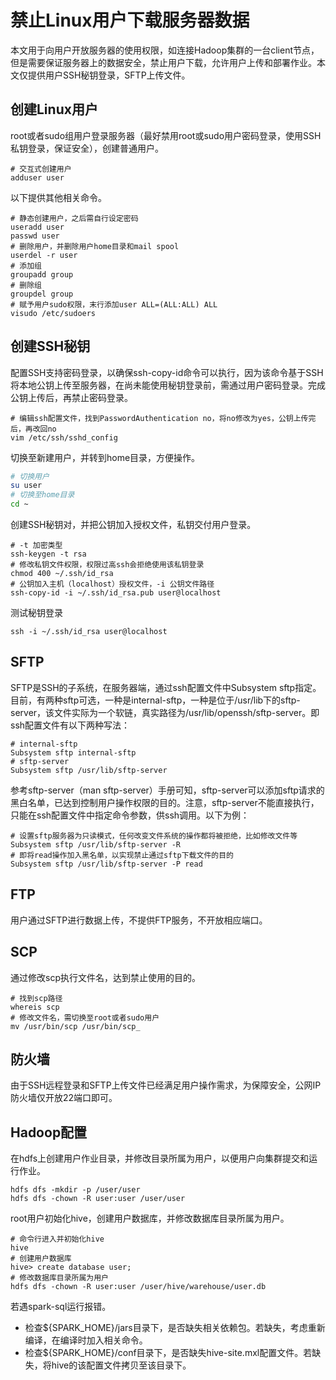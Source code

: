 # 禁止Linux用户下载服务器数据

本文用于向用户开放服务器的使用权限，如连接Hadoop集群的一台client节点，但是需要保证服务器上的数据安全，禁止用户下载，允许用户上传和部署作业。本文仅提供用户SSH秘钥登录，SFTP上传文件。

## 创建Linux用户

root或者sudo组用户登录服务器（最好禁用root或sudo用户密码登录，使用SSH私钥登录，保证安全），创建普通用户。

```shell
# 交互式创建用户
adduser user
```

以下提供其他相关命令。

```shell
# 静态创建用户，之后需自行设定密码
useradd user
passwd user
# 删除用户，并删除用户home目录和mail spool
userdel -r user
# 添加组
groupadd group
# 删除组
groupdel group
# 赋予用户sudo权限，末行添加user ALL=(ALL:ALL) ALL
visudo /etc/sudoers
```

## 创建SSH秘钥

配置SSH支持密码登录，以确保ssh-copy-id命令可以执行，因为该命令基于SSH将本地公钥上传至服务器，在尚未能使用秘钥登录前，需通过用户密码登录。完成公钥上传后，再禁止密码登录。

```shell
# 编辑ssh配置文件，找到PasswordAuthentication no，将no修改为yes，公钥上传完后，再改回no
vim /etc/ssh/sshd_config
```

切换至新建用户，并转到home目录，方便操作。

```bash
# 切换用户
su user
# 切换至home目录
cd ~
```

创建SSH秘钥对，并把公钥加入授权文件，私钥交付用户登录。

```shell
# -t 加密类型
ssh-keygen -t rsa
# 修改私钥文件权限，权限过高ssh会拒绝使用该私钥登录
chmod 400 ~/.ssh/id_rsa
# 公钥加入主机（localhost）授权文件，-i 公钥文件路径
ssh-copy-id -i ~/.ssh/id_rsa.pub user@localhost
```

测试秘钥登录

```shell
ssh -i ~/.ssh/id_rsa user@localhost
```

## SFTP

SFTP是SSH的子系统，在服务器端，通过ssh配置文件中Subsystem sftp指定。目前，有两种sftp可选，一种是internal-sftp，一种是位于/usr/lib下的sftp-server，该文件实际为一个软链，真实路径为/usr/lib/openssh/sftp-server。即ssh配置文件有以下两种写法：

```
# internal-sftp
Subsystem sftp internal-sftp
# sftp-server
Subsystem sftp /usr/lib/sftp-server
```

参考sftp-server（man sftp-server）手册可知，sftp-server可以添加sftp请求的黑白名单，已达到控制用户操作权限的目的。注意，sftp-server不能直接执行，只能在ssh配置文件中指定命令参数，供ssh调用。以下为例：

```
# 设置sftp服务器为只读模式，任何改变文件系统的操作都将被拒绝，比如修改文件等
Subsystem sftp /usr/lib/sftp-server -R
# 即将read操作加入黑名单，以实现禁止通过sftp下载文件的目的
Subsystem sftp /usr/lib/sftp-server -P read
```
## FTP

用户通过SFTP进行数据上传，不提供FTP服务，不开放相应端口。

## SCP

通过修改scp执行文件名，达到禁止使用的目的。

```shell
# 找到scp路径
whereis scp
# 修改文件名，需切换至root或者sudo用户
mv /usr/bin/scp /usr/bin/scp_
```

## 防火墙

由于SSH远程登录和SFTP上传文件已经满足用户操作需求，为保障安全，公网IP防火墙仅开放22端口即可。

## Hadoop配置
在hdfs上创建用户作业目录，并修改目录所属为用户，以便用户向集群提交和运行作业。
```shell
hdfs dfs -mkdir -p /user/user
hdfs dfs -chown -R user:user /user/user
```
root用户初始化hive，创建用户数据库，并修改数据库目录所属为用户。
```shell
# 命令行进入并初始化hive
hive
# 创建用户数据库
hive> create database user;
# 修改数据库目录所属为用户
hdfs dfs -chown -R user:user /user/hive/warehouse/user.db
```
若遇spark-sql运行报错。
- 检查${SPARK_HOME}/jars目录下，是否缺失相关依赖包。若缺失，考虑重新编译，在编译时加入相关命令。
- 检查${SPARK_HOME}/conf目录下，是否缺失hive-site.mxl配置文件。若缺失，将hive的该配置文件拷贝至该目录下。
